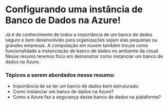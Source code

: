 # Configurando uma instância de Banco de Dados na Azure!

Já é de conhecimento de todos a importância de um banco de dados seguro e bem desenvolvido para organizações sejam elas pequenas ou grandes empresas.
A computação em nuvem também trouze como funcionalidade a instanciação de banco de dados no ambiente da cloud.
Nesse resumo teremos foco em demonstrar como instanciar um banco de dados na Azure.

### Tópicos a serem abordados nesse resumo: 
- Importância de se ter um banco de dados bem estruturado.
- Como instanciar um banco de dados na Azure?
- Como a Azure faz a segurança desse banco de dados na plataforma?
